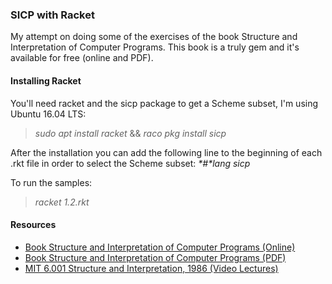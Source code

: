 ### SICP with Racket

My attempt on doing some of the exercises of the book Structure and Interpretation of Computer Programs.
This book is a truly gem and it's available for free (online and PDF).

#### Installing Racket
You'll need racket and the sicp package to get a Scheme subset, I'm using Ubuntu 16.04 LTS:

>_sudo apt install racket_ && _raco pkg install sicp_

After the installation you can add the following line to the beginning of each .rkt file in order to select the Scheme subset:
_*#*lang sicp_

To run the samples:
>_racket 1.2.rkt_

#### Resources
- [Book Structure and Interpretation of Computer Programs (Online)](https://mitpress.mit.edu/sicp/full-text/book/book.html)
- [Book Structure and Interpretation of Computer Programs (PDF)](https://web.mit.edu/alexmv/6.037/sicp.pdf)
- [MIT 6.001 Structure and Interpretation, 1986 (Video Lectures)](https://www.youtube.com/playlist?list=PLE18841CABEA24090)
